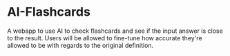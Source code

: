 # AI-Flashcards
A webapp to use AI to check flashcards and see if the input answer is close to the result. Users will be allowed to fine-tune how accurate they're allowed to be with regards to the original definition.

